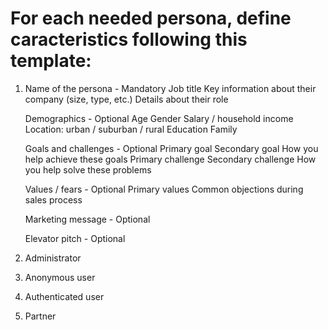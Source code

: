 # For each needed persona, define caracteristics following this template:

1.  Name of the persona - Mandatory
    Job title
      Key information about their company (size, type, etc.)
      Details about their role
      
    Demographics - Optional
      Age
      Gender
      Salary / household income
      Location: urban / suburban / rural
      Education
      Family
      
    Goals and challenges - Optional
      Primary goal
      Secondary goal
      How you help achieve these goals
      Primary challenge
      Secondary challenge
      How you help solve these problems

    Values / fears - Optional
      Primary values
      Common objections during sales process

    Marketing message - Optional

    Elevator pitch - Optional

1. Administrator
2. Anonymous user
3. Authenticated user
4. Partner
